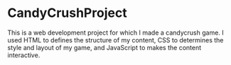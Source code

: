 # CandyCrushProject
This is a web development project for which I made a candycrush game. I used HTML to defines the structure of my content, CSS to determines the style and layout of my game, and JavaScript to makes the content interactive.
